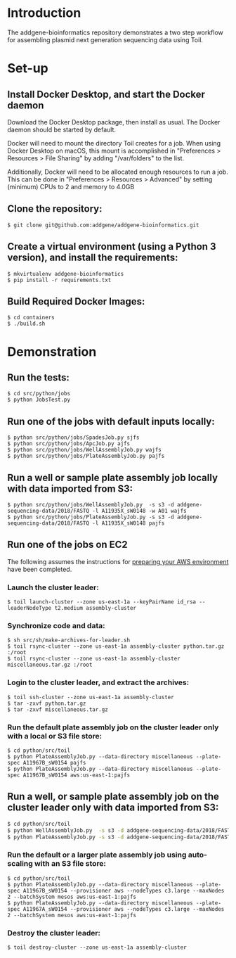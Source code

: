 # Introduction

The addgene-bioinformatics repository demonstrates a two step workflow
for assembling plasmid next generation sequencing data using Toil.

# Set-up

## Install Docker Desktop, and start the Docker daemon

Download the Docker Desktop package, then install as usual. The Docker
daemon should be started by default.

Docker will need to mount the directory Toil creates for a job. When
using Docker Desktop on macOS, this mount is accomplished in
"Preferences > Resources > File Sharing" by adding "/var/folders" to the list.

Additionally, Docker will need to be allocated enough resources to run a job.
This can be done in "Preferences > Resources > Advanced" by setting (minimum)
CPUs to 2 and memory to 4.0GB

## Clone the repository:

```shell
$ git clone git@github.com:addgene/addgene-bioinformatics.git
```

## Create a virtual environment (using a Python 3 version), and install the requirements:

```shell
$ mkvirtualenv addgene-bioinformatics
$ pip install -r requirements.txt
```

## Build Required Docker Images:

```shell
$ cd containers
$ ./build.sh
```

# Demonstration

## Run the tests:

```shell
$ cd src/python/jobs
$ python JobsTest.py
```

## Run one of the jobs with default inputs locally:

```shell
$ python src/python/jobs/SpadesJob.py sjfs
$ python src/python/jobs/ApcJob.py ajfs
$ python src/python/jobs/WellAssemblyJob.py wajfs
$ python src/python/jobs/PlateAssemblyJob.py pajfs
```

## Run a well or sample plate assembly job locally with data imported from S3:

```shell
$ python src/python/jobs/WellAssemblyJob.py  -s s3 -d addgene-sequencing-data/2018/FASTQ -l A11935X_sW0148 -w A01 wajfs
$ python src/python/jobs/PlateAssemblyJob.py -s s3 -d addgene-sequencing-data/2018/FASTQ -l A11935X_sW0148 pajfs
```

## Run one of the jobs on EC2

The following assumes the instructions for [preparing your AWS
environment](https://toil.readthedocs.io/en/latest/running/cloud/amazon.html#preparing-your-aws-environment)
have been completed.

### Launch the cluster leader:

```shell
$ toil launch-cluster --zone us-east-1a --keyPairName id_rsa --leaderNodeType t2.medium assembly-cluster
```

### Synchronize code and data:

```shell
$ sh src/sh/make-archives-for-leader.sh
$ toil rsync-cluster --zone us-east-1a assembly-cluster python.tar.gz :/root
$ toil rsync-cluster --zone us-east-1a assembly-cluster miscellaneous.tar.gz :/root
```

### Login to the cluster leader, and extract the archives:

```shell
$ toil ssh-cluster --zone us-east-1a assembly-cluster
$ tar -zxvf python.tar.gz
$ tar -zxvf miscellaneous.tar.gz
```

### Run the default plate assembly job on the cluster leader only with a local or S3 file store:

```shell
$ cd python/src/toil
$ python PlateAssemblyJob.py --data-directory miscellaneous --plate-spec A11967B_sW0154 pajfs
$ python PlateAssemblyJob.py --data-directory miscellaneous --plate-spec A11967B_sW0154 aws:us-east-1:pajfs
```

## Run a well, or sample plate assembly job on the cluster leader only with data imported from S3:

```bash
$ cd python/src/toil
$ python WellAssemblyJob.py  -s s3 -d addgene-sequencing-data/2018/FASTQ -l A11935X_sW0148 -w A01 wajfs
$ python PlateAssemblyJob.py -s s3 -d addgene-sequencing-data/2018/FASTQ -l A11935X_sW0148 pajfs
```

### Run the default or a larger plate assembly job using auto-scaling with an S3 file store:

```shell
$ cd python/src/toil
$ python PlateAssemblyJob.py --data-directory miscellaneous --plate-spec A11967B_sW0154 --provisioner aws --nodeTypes c3.large --maxNodes 2 --batchSystem mesos aws:us-east-1:pajfs
$ python PlateAssemblyJob.py --data-directory miscellaneous --plate-spec A11967A_sW0154 --provisioner aws --nodeTypes c3.large --maxNodes 2 --batchSystem mesos aws:us-east-1:pajfs
```

### Destroy the cluster leader:

```shell
$ toil destroy-cluster --zone us-east-1a assembly-cluster
```
